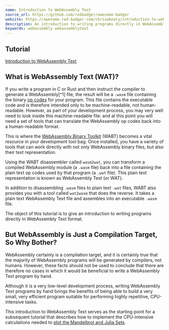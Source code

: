 ```yaml
---
name: Introduction to WebAssembly Text
source_url: https://github.com/redbadger/awesome-badger
website: https://awesome.red-badger.com/chriswhealy/introduction-to-web-assembly-text
description: An introduction to writing programs directly in WebAssembly Text
keywords: webassembly webassemblytext
---
```


## Tutorial

[Introduction to WebAssembly Text](https://awesome.red-badger.com/chriswhealy/introduction-to-web-assembly-text)

## What is WebAssembly Text (WAT)?

If you write a program in C or Rust and then instruct the compiler to generate a WebAssembly[^1] file, the result will be a `.wasm` file containing the binary [op codes](https://webassembly.github.io/spec/core/binary/instructions.html) for your program. This file contains the executable code and is therefore intended only to be machine-readable, not human-readable. However, as part of your development process, you may very well need to look inside this machine-readable file: and at this point you will need a set of tools that can translate the WebAssembly op codes back into a human-readable format.

This is where the [WebAssembly Binary Toolkit](https://github.com/WebAssembly/wabt) (WABT) becomes a vital resource in your development tool bag. Once installed, you have a variety of tools that can work directly with not only WebAssembly binary files, but also their text representation.

Using the WABT disassembler called `wasm2wat`, you can transform a compiled WebAssembly module (a `.wasm` file) back into a file containing the plain text op codes used by that program (a `.wat` file). This plain text representation is known as WebAssembly Text (or WAT).

In addition to disassembling `.wasm` files to plain text `.wat` files, WABT also provides you with a tool called `wat2wasm` that does the reverse. It takes a plain text WebAssembly Text file and assembles into an executable `.wasm` file.

The object of this tutorial is to give an introduction to writing programs directly in WebAssembly Text format.

## But WebAssembly is Just a Compilation Target, So Why Bother?

WebAssembly certainly is a compilation target, and it is certainly true that the majority of WebAssembly programs will be generated by compilers, not humans. However, these facts should not be used to conclude that there are therefore no cases in which it would be beneficial to write a WebAssembly Text program by hand.

Although it is a very low-level development process, writing WebAssembly Text programs by hand brings the benefits of being able to build a very small, very efficient program suitable for performing highly repetitive, CPU-intensive tasks.

This introduction to WebAssembly Text serves as the starting point for a subsequent tutorial that describes how to implement the CPU-intensive calculations needed to [plot the Mandelbrot and Julia Sets](https://awesome.red-badger.com/chriswhealy/plotting-fractals-in-webassembly).
